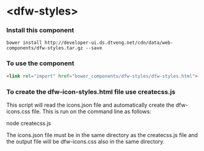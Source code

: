 # \<dfw-styles\>

### Install this component

`bower install http://developer-ui.ds.dtveng.net/cdn/data/web-components/dfw-styles.tar.gz --save`
### To use the component
```HTML
<link rel="import" href="bower_components/dfw-styles/dfw-styles.html">
```
### To create the dfw-icon-styles.html file use createcss.js
This script will read the icons.json file and automatically create the
dfw-icons.css file. This is run on the command line as follows:

node createcss.js

The icons.json file must be in the same directory as the createcss.js file and
the output file will be dfw-icons.css also in the same directory.
